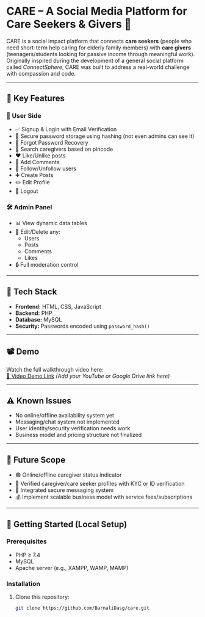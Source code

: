 # CARE – A Social Media Platform for Care Seekers & Givers 💙

CARE is a social impact platform that connects **care seekers** (people who need short-term help caring for elderly family members) with **care givers** (teenagers/students looking for passive income through meaningful work).  
Originally inspired during the development of a general social platform called *ConnectSphere*, CARE was built to address a real-world challenge with compassion and code.

---

## 🌟 Key Features

### 👤 User Side
- ✅ Signup & Login with Email Verification  
- 🔐 Secure password storage using hashing (not even admins can see it)  
- 📧 Forgot Password Recovery  
- 📍 Search caregivers based on pincode  
- ❤️ Like/Unlike posts  
- 💬 Add Comments  
- 👥 Follow/Unfollow users  
- ➕ Create Posts  
- ✏️ Edit Profile  
- 🚪 Logout  

### 🛠 Admin Panel
- 📊 View dynamic data tables  
- 🧾 Edit/Delete any:
  - Users  
  - Posts  
  - Comments  
  - Likes  
- 🔒 Full moderation control

---

## 🔧 Tech Stack

- **Frontend:** HTML, CSS, JavaScript  
- **Backend:** PHP  
- **Database:** MySQL  
- **Security:** Passwords encoded using `password_hash()`

---

## 📽️ Demo

Watch the full walkthrough video here:  
[📎 Video Demo Link](#) *(Add your YouTube or Google Drive link here)*

---

## ⚠ Known Issues

- No online/offline availability system yet  
- Messaging/chat system not implemented  
- User identity/security verification needs work  
- Business model and pricing structure not finalized

---

## 🚀 Future Scope

- 🟢 Online/offline caregiver status indicator  
- 🔐 Verified caregiver/care seeker profiles with KYC or ID verification  
- 💬 Integrated secure messaging system  
- 💰 Implement scalable business model with service fees/subscriptions

---

## 📁 Getting Started (Local Setup)

### Prerequisites
- PHP ≥ 7.4  
- MySQL  
- Apache server (e.g., XAMPP, WAMP, MAMP)

### Installation

1. Clone this repository:
   ```bash
   git clone https://github.com/BarnaliDasg/care.git
